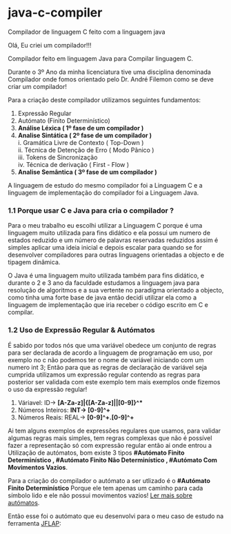 # java-c-compiler
Compilador de linguagem C feito com a linguagem java

Olá, Eu criei um compilador!!!

Compilador feito em linguagem Java para Compilar linguagem C.

Durante o 3º Ano da minha licenciatura tive uma disciplina denominada Compilador onde fomos orientado pelo Dr. André Filemon como se deve criar um compilador!

Para a criação deste compilador utilizamos seguintes fundamentos:

 1. Expressão Regular
 2. Autómato (Finito Determinístico)
 3. <b>Análise Léxica ( 1º fase de um compilador )</b>
 4. <b>Analise Sintática ( 2º fase de um compilador )</b><br/>
      i. Gramática Livre de Contexto ( Top-Down )<br/>
     ii. Técnica de Detenção de Erro ( Modo Pânico )<br/>
    iii. Tokens de Sincronização<br/>
     iv. Técnica de derivação ( First - Flow )
 5. <b>Analise Semântica ( 3º fase de um compilador )</b>

A linguagem de estudo do mesmo compilador foi a Linguagem C e a linguagem de implementação do compilador foi a Linguagem Java.

<h3>1.1 Porque usar C e Java para cria o compilador ?</h3>

Para o meu trabalho eu escolhi utilizar a Linguagem C porque é uma linguagem muito utilizada para fins didático e ela possui um numero de estados reduzido e um número de palavras reservadas reduzidos assim é simples aplicar uma ideia inicial e depois escalar para quando se for desenvolver compiladores para outras linguagens orientadas a objecto e de tipagem dinâmica.

O Java é uma linguagem muito utilizada também para fins didático, e durante o 2 e 3 ano da faculdade estudamos a linguagem java para resolução de algoritmos e a sua vertente no paradigma orientado a objecto, como tinha uma forte base de java então decidi utilizar ela como a linguagem de implementação que iria receber o código escrito em C e compilar.

<h3>1.2 Uso de Expressão Regular & Autómatos</h3>

É sabido por todos nós que uma variável obedece um conjunto de regras para ser declarada de acordo a linguagem de programação em uso, por exemplo no c não podemos ter o nome de variável iniciando com um numero int 3; Então para que as regras de declaração de variável seja cumprida utilizamos um expressão regular contendo as regras para posterior ser validada com este exemplo tem mais exemplos onde fizemos o uso da expressão regular!

 1. Váriavel: ID-> <b>[A-Za-z]|{[A-Za-z]||[0-9]}^*</b></b>
 2. Números Inteiros: <b>INT-> [0-9]^+</b></b>
 3. Números Reais: REAL-> <b>[0-9]^+.[0-9]^+</b></b>

Ai tem alguns exemplos de expressões regulares que usamos, para validar algumas regras mais simples, tem regras complexas que não é possível fazer a representação só com expressão regular então ai onde entrou a Utilização de autómatos, bom existe 3 tipos <b>#Autómato Finito Determinístico , #Autómato Finito Não Determinístico , #Autómato Com Movimentos Vazios</b>.

Para a criação do compilador o autómato a ser utlizado é o <b>#Autómato Finito Determinístico</b> Porque ele tem apenas um caminho para cada símbolo lido e ele não possui movimentos vazios! <a href="https://pt.wikipedia.org/wiki/M%C3%A1quina_de_estados_finitos_n%C3%A3o_determin%C3%ADstica">Ler mais sobre autómatos</a>.

Então esse foi o autómato que eu desenvolvi para o meu caso de estudo na ferramenta <a href="https://www.jflap.org/">JFLAP</a>:
